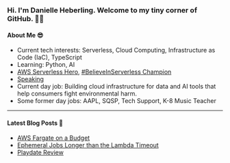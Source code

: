 ### Hi. I'm Danielle Heberling. Welcome to my tiny corner of GitHub. 👋🏻

#### About Me 😎

- Current tech interests: Serverless, Cloud Computing, Infrastructure as Code (IaC), TypeScript
- Learning: Python, AI
- [AWS Serverless Hero](https://aws.amazon.com/developer/community/heroes/danielle-heberling/), [#BelieveInServerless Champion](https://www.believeinserverless.com/)
- [Speaking](https://danielleheberling.xyz/talks/)
- Current day job: Building cloud infrastructure for data and AI tools that help consumers fight environmental harm.
- Some former day jobs: AAPL, SQSP, Tech Support, K-8 Music Teacher

<hr />

#### Latest Blog Posts 🚀

<!-- start latest posts -->
- [AWS Fargate on a Budget](https://danielleheberling.xyz/blog/fargate-on-a-budget/)
- [Ephemeral Jobs Longer than the Lambda Timeout](https://danielleheberling.xyz/blog/ecs-run-task/)
- [Playdate Review](https://danielleheberling.xyz/blog/playdate-review/)
<!-- end latest posts -->
